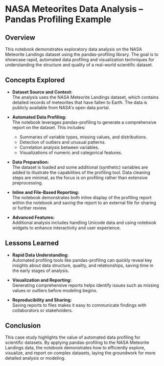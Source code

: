 # NASA Meteorites Data Analysis – Pandas Profiling Example

## Overview

This notebook demonstrates exploratory data analysis on the NASA Meteorite Landings dataset using the pandas-profiling library. The goal is to showcase rapid, automated data profiling and visualization techniques for understanding the structure and quality of a real-world scientific dataset.

## Concepts Explored

- **Dataset Source and Context:**  
  The analysis uses the NASA Meteorite Landings dataset, which contains detailed records of meteorites that have fallen to Earth. The data is publicly available from NASA's open data portal.

- **Automated Data Profiling:**  
  The notebook leverages pandas-profiling to generate a comprehensive report on the dataset. This includes:
  - Summaries of variable types, missing values, and distributions.
  - Detection of outliers and unusual patterns.
  - Correlation analysis between variables.
  - Visualizations of numeric and categorical features.

- **Data Preparation:**  
  The dataset is loaded and some additional (synthetic) variables are added to illustrate the capabilities of the profiling tool. Data cleaning steps are minimal, as the focus is on profiling rather than extensive preprocessing.

- **Inline and File-Based Reporting:**  
  The notebook demonstrates both inline display of the profiling report within the notebook and saving the report to an external file for sharing or further review.

- **Advanced Features:**  
  Additional analysis includes handling Unicode data and using notebook widgets to enhance interactivity and user experience.

## Lessons Learned

- **Rapid Data Understanding:**  
  Automated profiling tools like pandas-profiling can quickly reveal key insights about data structure, quality, and relationships, saving time in the early stages of analysis.

- **Visualization and Reporting:**  
  Generating comprehensive reports helps identify issues such as missing values or outliers before modeling begins.

- **Reproducibility and Sharing:**  
  Saving reports to files makes it easy to communicate findings with collaborators or stakeholders.

## Conclusion

This case study highlights the value of automated data profiling for scientific datasets. By applying pandas-profiling to the NASA Meteorite Landings data, the notebook demonstrates how to efficiently explore, visualize, and report on complex datasets, laying the groundwork for more detailed analysis or modeling.
